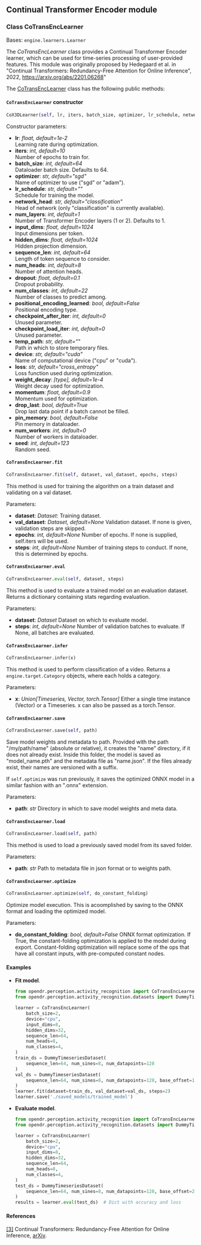 ## Continual Transformer Encoder module


### Class CoTransEncLearner
Bases: `engine.learners.Learner`

The *CoTransEncLearner* class provides a Continual Transformer Encoder learner, which can be used for time-series processing of user-provided features.
This module was originally proposed by Hedegaard et al. in "Continual Transformers: Redundancy-Free Attention for Online Inference", 2022, https://arxiv.org/abs/2201.06268"

The [CoTransEncLearner](src/opendr/perception/activity_recognition/continual_transformer_decoder/continual_transformer_decoder_learner.py) class has the following public methods:

#### `CoTransEncLearner` constructor

```python
CoX3DLearner(self, lr, iters, batch_size, optimizer, lr_schedule, network_head, num_layers, input_dims, hidden_dims, sequence_len, num_heads, dropout, num_classes, positional_encoding_learned, checkpoint_after_iter, checkpoint_load_iter, temp_path, device, loss, weight_decay, momentum, drop_last, pin_memory, num_workers, seed)
```

Constructor parameters:

  - **lr**: *float, default=1e-2*\
    Learning rate during optimization.
  - **iters**: *int, default=10*\
    Number of epochs to train for.
  - **batch_size**: *int, default=64*\
    Dataloader batch size. Defaults to 64.
  - **optimizer**: *str, default="sgd"*\
    Name of optimizer to use ("sgd" or "adam").
  - **lr_schedule**: *str, default=""*\
    Schedule for training the model.
  - **network_head**: *str, default="classification"*\
    Head of network (only "classification" is currently available).
  - **num_layers**: *int, default=1*\
    Number of Transformer Encoder layers (1 or 2). Defaults to 1.
  - **input_dims**: *float, default=1024*\
    Input dimensions per token.
  - **hidden_dims**: *float, default=1024*\
    Hidden projection dimension.
  - **sequence_len**: *int, default=64*\
    Length of token sequence to consider.
  - **num_heads**: *int, default=8*\
    Number of attention heads.
  - **dropout**: *float, default=0.1*\
    Dropout probability.
  - **num_classes**: *int, default=22*\
    Number of classes to predict among.
  - **positional_encoding_learned**: *bool, default=False*\
    Positional encoding type.
  - **checkpoint_after_iter**: *int, default=0*\
    Unused parameter.
  - **checkpoint_load_iter**: *int, default=0*\
    Unused parameter.
  - **temp_path**: *str, default=""*\
    Path in which to store temporary files.
  - **device**: *str, default="cuda"*\
    Name of computational device ("cpu" or "cuda").
  - **loss**: *str, default="cross_entropy"*\
    Loss function used during optimization.
  - **weight_decay**: *[type], default=1e-4*\
    Weight decay used for optimization.
  - **momentum**: *float, default=0.9*\
    Momentum used for optimization.
  - **drop_last**: *bool, default=True*\
    Drop last data point if a batch cannot be filled.
  - **pin_memory**: *bool, default=False*\
    Pin memory in dataloader.
  - **num_workers**: *int, default=0*\
    Number of workers in dataloader.
  - **seed**: *int, default=123*\
    Random seed.


#### `CoTransEncLearner.fit`
```python
CoTransEncLearner.fit(self, dataset, val_dataset, epochs, steps)
```

This method is used for training the algorithm on a train dataset and validating on a val dataset.

Parameters:
  - **dataset**: *Dataset*:
    Training dataset.
  - **val_dataset**: *Dataset, default=None*
    Validation dataset. If none is given, validation steps are skipped.
  - **epochs**: *int, default=None*
    Number of epochs. If none is supplied, self.iters will be used.
  - **steps**: *int, default=None*
    Number of training steps to conduct. If none, this is determined by epochs.


#### `CoTransEncLearner.eval`
```python
CoTransEncLearner.eval(self, dataset, steps)
```
This method is used to evaluate a trained model on an evaluation dataset.
Returns a dictionary containing stats regarding evaluation.

Parameters:
  - **dataset**: *Dataset*
    Dataset on which to evaluate model.
  - **steps**: *int, default=None*
    Number of validation batches to evaluate. If None, all batches are evaluated.


#### `CoTransEncLearner.infer`
```python
CoTransEncLearner.infer(x)
```

This method is used to perform classification of a video.
Returns a `engine.target.Category` objects, where each holds a category.

Parameters:
- **x**: *Union[Timeseries, Vector, torch.Tensor]*
  Either a single time instance (Vector) or a Timeseries. x can also be passed as a torch.Tensor.


#### `CoTransEncLearner.save`
```python
CoTransEncLearner.save(self, path)
```

Save model weights and metadata to path.
Provided with the path "/my/path/name" (absolute or relative), it creates the "name" directory, if it does not already exist.
Inside this folder, the model is saved as "model_name.pth" and the metadata file as "name.json".
If the files already exist, their names are versioned with a suffix.

If `self.optimize` was run previously, it saves the optimized ONNX model in a similar fashion with an ".onnx" extension.

Parameters:
- **path**: *str*
  Directory in which to save model weights and meta data.


#### `CoTransEncLearner.load`
```python
CoTransEncLearner.load(self, path)
```

This method is used to load a previously saved model from its saved folder.

Parameters:
- **path**: *str*
  Path to metadata file in json format or to weights path.


#### `CoTransEncLearner.optimize`
```python
CoTransEncLearner.optimize(self, do_constant_folding)
```

Optimize model execution. This is acoomplished by saving to the ONNX format and loading the optimized model.

Parameters:
- **do_constant_folding**: *bool, default=False*
  ONNX format optimization.
  If True, the constant-folding optimization is applied to the model during export.
  Constant-folding optimization will replace some of the ops that have all constant inputs, with pre-computed constant nodes.


#### Examples

* **Fit model**.

  ```python
  from opendr.perception.activity_recognition import CoTransEncLearner
  from opendr.perception.activity_recognition.datasets import DummyTimeseriesDataset

  learner = CoTransEncLearner(
      batch_size=2,
      device="cpu",
      input_dims=8,
      hidden_dims=32,
      sequence_len=64,
      num_heads=8,
      num_classes=4,
  )
  train_ds = DummyTimeseriesDataset(
      sequence_len=64, num_sines=8, num_datapoints=128
  )
  val_ds = DummyTimeseriesDataset(
      sequence_len=64, num_sines=8, num_datapoints=128, base_offset=128
  )
  learner.fit(dataset=train_ds, val_dataset=val_ds, steps=2)
  learner.save('./saved_models/trained_model')
  ```

* **Evaluate model**.

  ```python
  from opendr.perception.activity_recognition import CoTransEncLearner
  from opendr.perception.activity_recognition.datasets import DummyTimeseriesDataset

  learner = CoTransEncLearner(
      batch_size=2,
      device="cpu",
      input_dims=8,
      hidden_dims=32,
      sequence_len=64,
      num_heads=8,
      num_classes=4,
  )
  test_ds = DummyTimeseriesDataset(
      sequence_len=64, num_sines=8, num_datapoints=128, base_offset=256
  )
  results = learner.eval(test_ds)  # Dict with accuracy and loss
  ```


#### References
<a name="cotransenc" href="https://arxiv.org/abs/2201.06268">[3]</a> Continual Transformers: Redundancy-Free Attention for Online Inference,
[arXiv](https://arxiv.org/abs/2201.06268).
